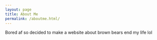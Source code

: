 ```yaml
---
layout: page
title: About Me
permalink: /aboutme.html/
---
```

Bored af so decided to make a website about brown bears end my life lol

